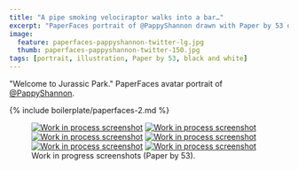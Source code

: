 ```yaml
---
title: "A pipe smoking velociraptor walks into a bar…"
excerpt: "PaperFaces portrait of @PappyShannon drawn with Paper by 53 on an iPad."
image: 
  feature: paperfaces-pappyshannon-twitter-lg.jpg
  thumb: paperfaces-pappyshannon-twitter-150.jpg
tags: [portrait, illustration, Paper by 53, black and white]
---
```


"Welcome to Jurassic Park." PaperFaces avatar portrait of <a href="http://twitter.com/PappyShannon">@PappyShannon</a>.

{% include boilerplate/paperfaces-2.md %}

<figure class="half">
	<a href="{{ site.url }}/assets/images/paperfaces-pappyshannon-process-1-lg.jpg"><img src="{{ site.url }}/assets/images/paperfaces-pappyshannon-process-1-600.jpg" alt="Work in process screenshot"></a>
	<a href="{{ site.url }}/assets/images/paperfaces-pappyshannon-process-2-lg.jpg"><img src="{{ site.url }}/assets/images/paperfaces-pappyshannon-process-2-600.jpg" alt="Work in process screenshot"></a>
	<a href="{{ site.url }}/assets/images/paperfaces-pappyshannon-process-3-lg.jpg"><img src="{{ site.url }}/assets/images/paperfaces-pappyshannon-process-3-600.jpg" alt="Work in process screenshot"></a>
	<a href="{{ site.url }}/assets/images/paperfaces-pappyshannon-process-4-lg.jpg"><img src="{{ site.url }}/assets/images/paperfaces-pappyshannon-process-4-600.jpg" alt="Work in process screenshot"></a>
	<a href="{{ site.url }}/assets/images/paperfaces-pappyshannon-process-5-lg.jpg"><img src="{{ site.url }}/assets/images/paperfaces-pappyshannon-process-5-600.jpg" alt="Work in process screenshot"></a>
	<a href="{{ site.url }}/assets/images/paperfaces-pappyshannon-process-6-lg.jpg"><img src="{{ site.url }}/assets/images/paperfaces-pappyshannon-process-6-600.jpg" alt="Work in process screenshot"></a>
	<figcaption>Work in progress screenshots (Paper by 53).</figcaption>
</figure>